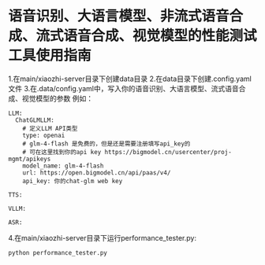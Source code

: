# 语音识别、大语言模型、非流式语音合成、流式语音合成、视觉模型的性能测试工具使用指南

1.在main/xiaozhi-server目录下创建data目录
2.在data目录下创建.config.yaml文件
3.在.data/config.yaml中，写入你的语音识别、大语言模型、流式语音合成、视觉模型的参数
例如：
```
LLM:
  ChatGLMLLM:
    # 定义LLM API类型
    type: openai
    # glm-4-flash 是免费的，但是还是需要注册填写api_key的
    # 可在这里找到你的api key https://bigmodel.cn/usercenter/proj-mgmt/apikeys
    model_name: glm-4-flash
    url: https://open.bigmodel.cn/api/paas/v4/
    api_key: 你的chat-glm web key

TTS:

VLLM:

ASR:
```
4.在main/xiaozhi-server目录下运行performance_tester.py: 
```
python performance_tester.py
```